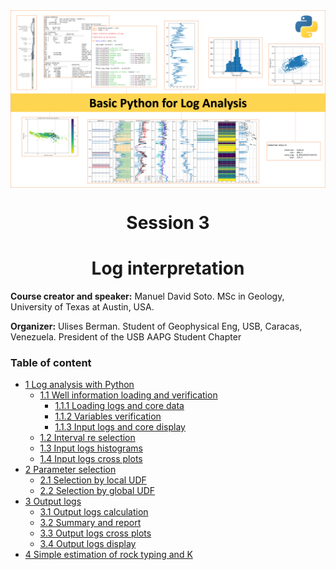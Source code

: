 <div class="cell markdown">

<img src="NB_images\portada.png" style="width:1000px" align="center">

<h1><center>Session 3</center></h1>

<h1><center>Log interpretation</center></h1>

**Course creator and speaker:** Manuel David Soto. MSc in Geology,
University of Texas at Austin, USA.

**Organizer:** Ulises Berman. Student of Geophysical Eng, USB, Caracas,
Venezuela. President of the USB AAPG Student Chapter

<a  id="toc"></a>

<h3>Table of content</h3>

  - [1 Log analysis with Python](#loganal)
      - [1.1 Well information loading and verification](#well)
          - [1.1.1 Loading logs and core data](#load)
          - [1.1.2 Variables verification](#varver)
          - [1.1.3 Input logs and core display](#indis)
      - [1.2 Interval re selection](#inter)
      - [1.3 Input logs histograms](#inhist)
      - [1.4 Input logs cross plots](#incross)
  - [2 Parameter selection](#par)
      - [2.1 Selection by local UDF](#local)
      - [2.2 Selection by global UDF](#global)
  - [3 Output logs](#output)
      - [3.1 Output logs calculation](#cal)
      - [3.2 Summary and report](#sum)
      - [3.3 Output logs cross plots](#outcross)
      - [3.4 Output logs display](#outdis)
  - [4 Simple estimation of rock typing and K](#rtk)

</div>
